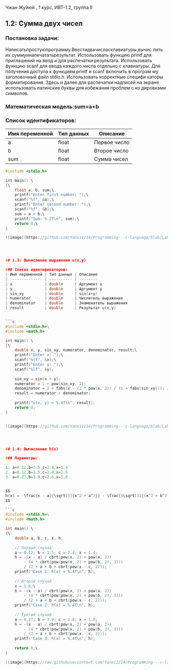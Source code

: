 Чжан Жуйюй , 1 курс, ИВТ-1.2, группа Ⅱ



## 1.2: Сумма двух чисел

### Постановка задачи:

Написатьпростуюпрограмму.Ввестидвачисласклавиатуры,вычис
лить их суммуинапечататьрезультат. Использовать функцию printf
 для приглашений на ввод и для распечатки результата. Использовать
 функцию scanf для ввода каждого числа отдельно с клавиатуры. Для
 получения доступа к функциям printf и scanf включить в програм
му заголовочный файл stdio.h. Использовать корректные специфи
каторы форматирования. Здесь и далее для распечатки надписей на
 экране использовать латинские буквы для избежания проблем с ко
дировками символов.
 

### Математическая модель:sum=a+b

### Список идентификаторов:
| Имя переменной |Тип данных | Описание     |
| -------------- | --------- | ------------ |
| a              | float     | Первое число |
| b              | float     | Второе число |
| sum            | float     | Сумма чисел  |

```c
#include <stdio.h>

int main() \
{\
    float a, b, sum;\
    printf("Enter first number: ");\
    scanf("%f", &a);\
    printf("Enter second number: ");\
    scanf("%f", &b);\
    sum = a + b;\
    printf("Sum: %.2f\n", sum);\
    return 0;\
}

![image](https://github.com/Yanxi1214/Programming---c-language/blob/Laboratory-work-I/1.2.bmp))




## 1.3: Вычисление выражения u(x,y) 

### Список идентификаторов:
| Имя переменной | Тип данных | Описание
| -------------- | ---------- | --------
| x              | double     | Аргумент x
| y              | double     | Аргумент y
| sin_xy         | double     | sin(x+y)
| numerator      | double     | Числитель выражения
| denominator    | double     | Знаменатель выражения
| result         | double     | Результат u(x,y)


```c
#include <stdio.h>\
#include <math.h>

int main() \
{\
    double x, y, sin_xy, numerator, denominator, result;\
    printf("Enter x: ");\
    scanf("%lf", &x);\
    printf("Enter y: ");\
    scanf("%lf", &y);
    
    sin_xy = sin(x + y);
    numerator = 1 + pow(sin_xy, 2);
    denominator = 2 + fabs(x - (2 * pow(x, 2)) / (1 + fabs(sin_xy))); // 修复括号
    result = numerator / denominator;
    
    printf("u(x, y) = %.4f\n", result);
    return 0;
}


![image](https://github.com/Yanxi1214/Programming---c-language/blob/Laboratory-work-I/1.3.bmp)




## 1.4: Вычисление h(x)

### Параметры:

1. a=0.12,b=3.5,c=2.4,x=1.4
2. a=0.12,b=3.5,c=2.4,x=1.6
3. a=0.27,b=3.9,c=2.8,x=1.8


$$  
h(x) = -\frac{x - a}{\sqrt[3]{x^2 + a^2}} - \frac{4\sqrt[3]{(x^2 + b^2)^3}}{2 + a + b + \sqrt[3]{(x - c)^2}}.  
$$  

```c
#include <stdio.h>\
#include <math.h>

int main() \
{\
    double a, b, c, x, h;
    
    // Первый случай
    a = 0.12; b = 3.5; c = 2.4; x = 1.4;
    h = -(x - a) / cbrt(pow(x, 2) + pow(a, 2)) 
        - (4 * cbrt(pow(pow(x, 2) + pow(b, 2), 3))) 
        / (2 + a + b + cbrt(pow(x - c, 2)));
    printf("Case 1: h(x) = %.4f\n", h);
    
    // Второй случай
    x = 1.6;\
    h = -(x - a) / cbrt(pow(x, 2) + pow(a, 2)) 
        - (4 * cbrt(pow(pow(x, 2) + pow(b, 2), 3)))
        / (2 + a + b + cbrt(pow(x - c, 2)));
    printf("Case 2: h(x) = %.4f\n", h);
    
    // Третий случай
    a = 0.27; b = 3.9; c = 2.8; x = 1.8;
    h = -(x - a) / cbrt(pow(x, 2) + pow(a, 2))
        - (4 * cbrt(pow(pow(x, 2) + pow(b, 2), 3)))
        / (2 + a + b + cbrt(pow(x - c, 2)));
    printf("Case 3: h(x) = %.4f\n", h);
    
    return 0;\
}

![image](https://raw.githubusercontent.com/Yanxi1214/Programming---c-language/refs/heads/Laboratory-work-I/1.4.bmp)

